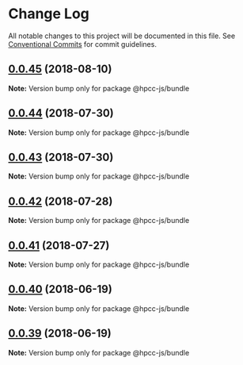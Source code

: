 # Change Log

All notable changes to this project will be documented in this file.
See [Conventional Commits](https://conventionalcommits.org) for commit guidelines.

<a name="0.0.45"></a>
## [0.0.45](https://github.com/hpcc-systems/Visualization/compare/@hpcc-js/bundle@0.0.44...@hpcc-js/bundle@0.0.45) (2018-08-10)




**Note:** Version bump only for package @hpcc-js/bundle

<a name="0.0.44"></a>
## [0.0.44](https://github.com/hpcc-systems/Visualization/compare/@hpcc-js/bundle@0.0.43...@hpcc-js/bundle@0.0.44) (2018-07-30)




**Note:** Version bump only for package @hpcc-js/bundle

<a name="0.0.43"></a>
## [0.0.43](https://github.com/hpcc-systems/Visualization/compare/@hpcc-js/bundle@0.0.42...@hpcc-js/bundle@0.0.43) (2018-07-30)




**Note:** Version bump only for package @hpcc-js/bundle

<a name="0.0.42"></a>
## [0.0.42](https://github.com/hpcc-systems/Visualization/compare/@hpcc-js/bundle@0.0.41...@hpcc-js/bundle@0.0.42) (2018-07-28)




**Note:** Version bump only for package @hpcc-js/bundle

<a name="0.0.41"></a>
## [0.0.41](https://github.com/hpcc-systems/Visualization/compare/@hpcc-js/bundle@0.0.40...@hpcc-js/bundle@0.0.41) (2018-07-27)




**Note:** Version bump only for package @hpcc-js/bundle

<a name="0.0.40"></a>
## [0.0.40](https://github.com/hpcc-systems/Visualization/compare/@hpcc-js/bundle@0.0.39...@hpcc-js/bundle@0.0.40) (2018-06-19)




**Note:** Version bump only for package @hpcc-js/bundle

<a name="0.0.39"></a>
## [0.0.39](https://github.com/hpcc-systems/Visualization/compare/@hpcc-js/bundle@0.0.38...@hpcc-js/bundle@0.0.39) (2018-06-19)




**Note:** Version bump only for package @hpcc-js/bundle
